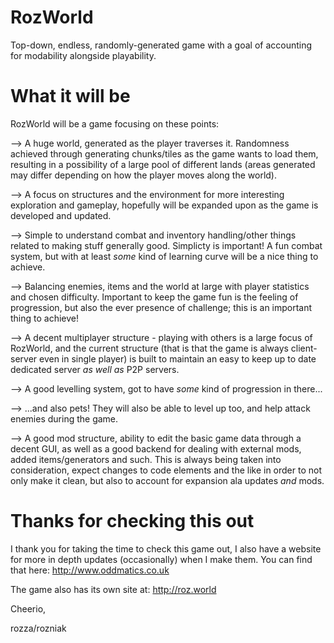 # RozWorld
Top-down, endless, randomly-generated game with a goal of accounting for modability alongside playability.

# What it will be
RozWorld will be a game focusing on these points:

--> A huge world, generated as the player traverses it. Randomness achieved through generating chunks/tiles as the game wants to load them, resulting in a possibility of a large pool of different lands (areas generated may differ depending on how the player moves along the world).

--> A focus on structures and the environment for more interesting exploration and gameplay, hopefully will be expanded upon as the game is developed and updated.

--> Simple to understand combat and inventory handling/other things related to making stuff generally good. Simplicty is important! A fun combat system, but with at least *some* kind of learning curve will be a nice thing to achieve.

--> Balancing enemies, items and the world at large with player statistics and chosen difficulty. Important to keep the game fun is the feeling of progression, but also the ever presence of challenge; this is an important thing to achieve!

--> A decent multiplayer structure - playing with others is a large focus of RozWorld, and the current structure (that is that the game is always client-server even in single player) is built to maintain an easy to keep up to date dedicated server *as well as* P2P servers.

--> A good levelling system, got to have *some* kind of progression in there...

--> ...and also pets! They will also be able to level up too, and help attack enemies during the game.

--> A good mod structure, ability to edit the basic game data through a decent GUI, as well as a good backend for dealing with external mods, added items/generators and such. This is always being taken into consideration, expect changes to code elements and the like in order to not only make it clean, but also to account for expansion ala updates *and* mods.

# Thanks for checking this out
I thank you for taking the time to check this game out, I also have a website for more in depth updates (occasionally) when I make them. You can find that here: http://www.oddmatics.co.uk

The game also has its own site at: http://roz.world

Cheerio,

rozza/rozniak
